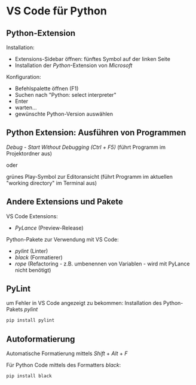 # VS Code für Python

## Python-Extension

Installation:

- Extensions-Sidebar öffnen: fünftes Symbol auf der linken Seite
- Installation der _Python_-Extension von _Microsoft_

Konfiguration:

- Befehlspalette öffnen (F1)
- Suchen nach "Python: select interpreter"
- Enter
- warten...
- gewünschte Python-Version auswählen

## Python Extension: Ausführen von Programmen

_Debug_ - _Start Without Debugging (Ctrl + F5)_ (führt Programm im Projektordner aus)

oder

grünes Play-Symbol zur Editoransicht (führt Programm im aktuellen "working directory" im Terminal aus)

## Andere Extensions und Pakete

VS Code Extensions:

- _PyLance_ (Preview-Release)

Python-Pakete zur Verwendung mit VS Code:

- _pylint_ (Linter)
- _black_ (Formatierer)
- _rope_ (Refactoring - z.B. umbenennen von Variablen - wird mit PyLance nicht benötigt)

## PyLint

um Fehler in VS Code angezeigt zu bekommen: Installation des Python-Pakets _pylint_

```bash
pip install pylint
```

## Autoformatierung

Automatische Formatierung mittels _Shift_ + _Alt_ + _F_

Für Python Code mittels des Formatters _black_:

```bash
pip install black
```
